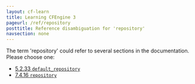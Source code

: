 ```yaml
---
layout: cf-learn
title: Learning CFEngine 3
pageurl: /ref/repository
posttitle: Reference disambiguation for 'repository'
navsection: none
---
```


The term 'repository' could refer to several sections in the documentation. Please choose one:

- [5.2.33 <code>default_repository</code>](https://cfengine.com/manuals/cf3-reference#default_repository-in-agent)
- [7.4.16 <code>repository</code>](https://cfengine.com/manuals/cf3-reference#repository-in-files)
